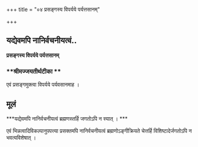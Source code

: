 +++
title = "०४ प्रसङ्गस्य विपर्यये पर्यत्तसानम्"

+++


## यद्येवमपि नानिर्वचनीयत्वं..

**प्रसङ्गस्य विपर्यये पर्यत्तसानम्**

### **श्रीमज्जयतीर्थटीका **

एवं प्रसङ्गमुक्त्वा विपर्यये पर्यवसानमाह ।

## **मूलं**

***यद्येवमपि नानिर्वचनीयत्वं ब्रह्मणस्तर्हि जगतोऽपि न स्यात् । ***

एवं भिन्नत्वादिविकल्पानुपपत्त्या प्रसक्तमपि नानिर्वचनीयत्वं ब्रह्मणोऽङ्गीक्रियते चेत्तर्हि विशिष्टादेर्जगतोऽपि न भवत्यविशेषात् ।

